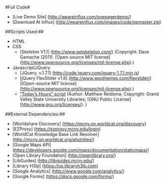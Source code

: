 ﻿#Full Code#
* [Live Demo Site] (http://weareinflux.com/onepagerdemo/)
* [Download At Influx] (http://weareinflux.com/images/code/opmaster.zip)

##Scripts Used:##
* HTML
* CSS
  * [Skeleton V1.1] (http://www.getskeleton.com/) (Copyright: Dave Gamache (2011). [Open-source MIT license] (http://www.opensource.org/licenses/mit-license.php).)
* Javascript/JQuery
  * [JQuery, v.1.7.1] (http://code.jquery.com/jquery-1.7.1.min.js)
  * [jQuery FlexSlider v1.8] (http://www.woothemes.com/flexslider/) ([Open-source MIT license] (http://www.opensource.org/licenses/mit-license.php).)
  * [“Today’s Hours” script](https://github.com/mreidsma/Today-s-Hours)   (Author: Matthew Reidsma; Copyright: Grand Valley State University Libraries; [GNU Public License] (http://www.gnu.org/licenses/). )
      

##External Dependencies:##
* [Worldshare Discovery] (https://mcny.on.worldcat.org/discovery)
* [EZProxy] (https://ezproxy.mcny.edu/login)
* [WorldCat Knowledge Base Link Resolver] (http://mcny.on.worldcat.org/atoztitles/)
* [Google Maps API] (https://developers.google.com/maps/documentation/staticmaps/)
* [Open Library Foundation] (http://openlibrary.org/) 
* [LibGuides] (http://libguides.mcny.edu/)
* [Library H3lp] (https://us.libraryh3lp.com)
* [Google Analytics] (http://www.google.com/analytics/)
* [Google Forms] (https://docs.google.com/forms/)